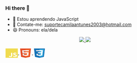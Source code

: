 ### Hi there 👋

- 🌱 Estou aprendendo JavaScript
- 💬 Contate-me: suportecamilaantunes2003@hotmail.com
- 😄 Pronouns: ela/dela

<div align="center">
    <a href="https://github.com/MiaAntunes">
    <img height="180em" src="https://github-readme-stats.vercel.app/api?username=MiaAntunes&show_icons=true&theme=dracula&include_all_commits=falso&count_private=true"/>
    <img height="180em" src="https://github-readme-stats.vercel.app/api/top-langs/?username=MiaAntunes&layout=compact&langs_count=7&theme=cobalto"/>
</div>
<div style="display: inline_block"><br>
  <img align="center" alt="Rafa-Js" height="30" width="40" src="https://raw.githubusercontent.com/devicons/devicon/master/icons/javascript/javascript-plain.svg">
  <img align="center" alt="Rafa-HTML" height="30" width="40" src="https://raw.githubusercontent.com/devicons/devicon/master/icons/html5/html5-original.svg">
  <img align="center" alt="Rafa-CSS" height="30" width="40" src="https://raw.githubusercontent.com/devicons/devicon/master/icons/css3/css3-original.svg"
 </div>
